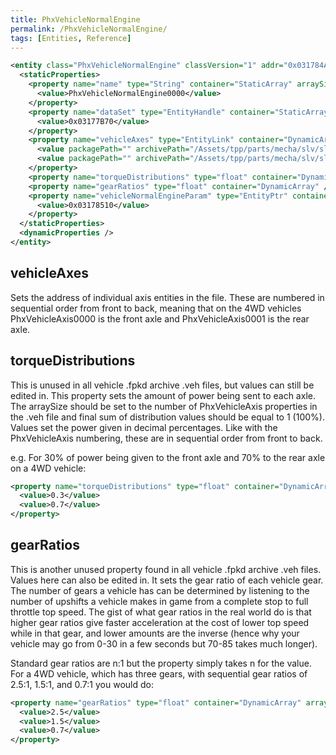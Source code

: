```yaml
---
title: PhxVehicleNormalEngine
permalink: /PhxVehicleNormalEngine/
tags: [Entities, Reference]
---
```


```xml
<entity class="PhxVehicleNormalEngine" classVersion="1" addr="0x031784A0" unknown1="120" unknown2="212215">
  <staticProperties>
    <property name="name" type="String" container="StaticArray" arraySize="1">
      <value>PhxVehicleNormalEngine0000</value>
    </property>
    <property name="dataSet" type="EntityHandle" container="StaticArray" arraySize="1">
      <value>0x03177B70</value>
    </property>
    <property name="vehicleAxes" type="EntityLink" container="DynamicArray" arraySize="2">
      <value packagePath="" archivePath="/Assets/tpp/parts/mecha/slv/slv.veh" nameInArchive="PhxVehicleAxis0000">0x03177BE0</value>
      <value packagePath="" archivePath="/Assets/tpp/parts/mecha/slv/slv.veh" nameInArchive="PhxVehicleAxis0001">0x03178270</value>
    </property>
    <property name="torqueDistributions" type="float" container="DynamicArray" />
    <property name="gearRatios" type="float" container="DynamicArray" />
    <property name="vehicleNormalEngineParam" type="EntityPtr" container="StaticArray" arraySize="1">
      <value>0x03178510</value>
    </property>
  </staticProperties>
  <dynamicProperties />
</entity>
```

## vehicleAxes

Sets the address of individual axis entities in the file. These are
numbered in sequential order from front to back, meaning that on the 4WD
vehicles PhxVehicleAxis0000 is the front axle and PhxVehicleAxis0001 is
the rear axle.


## torqueDistributions

This is unused in all vehicle .fpkd archive .veh files, but values can
still be edited in. This property sets the amount of power being sent to
each axle. The arraySize should be set to the number of PhxVehicleAxis
properties in the .veh file and final sum of distribution values should
be equal to 1 (100%). Values set the power given in decimal percentages.
Like with the PhxVehicleAxis numbering, these are in sequential order
from front to back.

e.g. For 30% of power being given to the front axle and 70% to the rear
axle on a 4WD vehicle:

```xml
<property name="torqueDistributions" type="float" container="DynamicArray" arraySize="2">
  <value>0.3</value>
  <value>0.7</value>
</property>
```

## gearRatios

This is another unused property found in all vehicle .fpkd archive .veh
files. Values here can also be edited in. It sets the gear ratio of each
vehicle gear. The number of gears a vehicle has can be determined by
listening to the number of upshifts a vehicle makes in game from a
complete stop to full throttle top speed. The gist of what gear ratios
in the real world do is that higher gear ratios give faster acceleration
at the cost of lower top speed while in that gear, and lower amounts are
the inverse (hence why your vehicle may go from 0-30 in a few seconds
but 70-85 takes much longer).

Standard gear ratios are n:1 but the property simply takes n for the
value. For a 4WD vehicle, which has three gears, with sequential gear
ratios of 2.5:1, 1.5:1, and 0.7:1 you would do:

```xml
<property name="gearRatios" type="float" container="DynamicArray" arraySize="3">
  <value>2.5</value>
  <value>1.5</value>
  <value>0.7</value>
</property>
```

